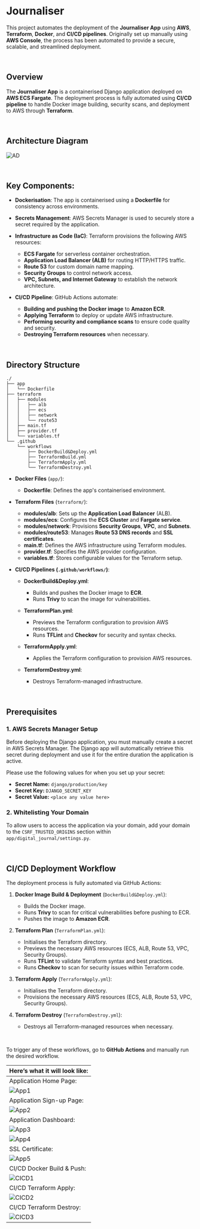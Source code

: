 # Journaliser

This project automates the deployment of the **Journaliser App** using **AWS**, **Terraform**, **Docker**, and **CI/CD pipelines**. Originally set up manually using **AWS Console**, the process has been automated to provide a secure, scalable, and streamlined deployment.

<br>

## Overview

The **Journaliser App** is a containerised Django application deployed on **AWS ECS Fargate**. The deployment process is fully automated using **CI/CD pipeline** to handle Docker image building, security scans, and deployment to AWS through **Terraform**.

<br>

## Architecture Diagram

![AD](https://raw.githubusercontent.com/JunedConnect/project-charlie/main/images/Architecture%20Diagram.png)

<br>

## Key Components:

- **Dockerisation**: The app is containerised using a **Dockerfile** for consistency across environments.

- **Secrets Management**: AWS Secrets Manager is used to securely store a secret required by the application.

- **Infrastructure as Code (IaC)**: Terraform provisions the following AWS resources:
    - **ECS Fargate** for serverless container orchestration.
    - **Application Load Balancer (ALB)** for routing HTTP/HTTPS traffic.
    - **Route 53** for custom domain name mapping.
    - **Security Groups** to control network access.
    - **VPC, Subnets, and Internet Gateway** to establish the network architecture.

- **CI/CD Pipeline**: GitHub Actions automate:
    - **Building and pushing the Docker image** to **Amazon ECR**.
    - **Applying Terraform** to deploy or update AWS infrastructure.
    - **Performing security and compliance scans** to ensure code quality and security.
    - **Destroying Terraform resources** when necessary.

<br>

## Directory Structure

```
./
├── app
│   └── Dockerfile
├── terraform
│   ├── modules
│   │   ├── alb
│   │   ├── ecs
│   │   ├── network
│   │   └── route53
│   ├── main.tf
│   ├── provider.tf
│   └── variables.tf
└── .github
    └── workflows
        ├── DockerBuild&Deploy.yml
        ├── TerraformBuild.yml
        ├── TerraformApply.yml
        └── TerraformDestroy.yml
```

- **Docker Files** (`app/`):
    - **Dockerfile**: Defines the app's containerised environment.

- **Terraform Files** (`terraform/`):
    - **modules/alb**: Sets up the **Application Load Balancer** (ALB).
    - **modules/ecs**: Configures the **ECS Cluster** and **Fargate service**.
    - **modules/network**: Provisions **Security Groups**, **VPC**, and **Subnets**.
    - **modules/route53**: Manages **Route 53 DNS records** and **SSL certificates**.
    - **main.tf**: Defines the AWS infrastructure using Terraform modules.
    - **provider.tf**: Specifies the AWS provider configuration.
    - **variables.tf**: Stores configurable values for the Terraform setup.

- **CI/CD Pipelines (`.github/workflows/`)**:
    - **DockerBuild&Deploy.yml**:
        - Builds and pushes the Docker image to **ECR**.
        - Runs **Trivy** to scan the image for vulnerabilities.
    
    - **TerraformPlan.yml**:
        - Previews the Terraform configuration to provision AWS resources.
        - Runs **TFLint** and **Checkov** for security and syntax checks.
    
    - **TerraformApply.yml**:
        - Applies the Terraform configuration to provision AWS resources.
    
    - **TerraformDestroy.yml**:
        - Destroys Terraform-managed infrastructure.

<br>

## Prerequisites

### 1. AWS Secrets Manager Setup

Before deploying the Django application, you must manually create a secret in AWS Secrets Manager. The Django app will automatically retrieve this secret during deployment and use it for the entire duration the application is active.

Please use the following values for when you set up your secret:

- **Secret Name:** `django/production/key`
- **Secret Key:** `DJANGO_SECRET_KEY`
- **Secret Value:** `<place any value here>`

### 2. Whitelisting Your Domain

To allow users to access the application via your domain, add your domain to the `CSRF_TRUSTED_ORIGINS` section within `app/digital_journal/settings.py`.

<br>

## CI/CD Deployment Workflow

The deployment process is fully automated via GitHub Actions:

1. **Docker Image Build & Deployment** (`DockerBuild&Deploy.yml`):
    - Builds the Docker image.
    - Runs **Trivy** to scan for critical vulnerabilities before pushing to ECR.
    - Pushes the image to **Amazon ECR**.

2. **Terraform Plan** (`TerraformPlan.yml`):
    - Initialises the Terraform directory.
    - Previews the necessary AWS resources (ECS, ALB, Route 53, VPC, Security Groups).
    - Runs **TFLint** to validate Terraform syntax and best practices.
    - Runs **Checkov** to scan for security issues within Terraform code.
    
3. **Terraform Apply** (`TerraformApply.yml`):
    - Initialises the Terraform directory.
    - Provisions the necessary AWS resources (ECS, ALB, Route 53, VPC, Security Groups).
    
4. **Terraform Destroy** (`TerraformDestroy.yml`):
    - Destroys all Terraform-managed resources when necessary.

<br>

To trigger any of these workflows, go to **GitHub Actions** and manually run the desired workflow.


|Here’s what it will look like:|
|-------|
|Application Home Page:|
| ![App1](https://raw.githubusercontent.com/JunedConnect/project-charlie/main/images/Application%20Home%20Page.png) |
|Application Sign-up Page:|
| ![App2](https://raw.githubusercontent.com/JunedConnect/project-charlie/main/images/Sign-up%20Page.png) |
|Application Dashboard:|
| ![App3](https://raw.githubusercontent.com/JunedConnect/project-charlie/main/images/Dashboard%20Page%201.png) |
| ![App4](https://raw.githubusercontent.com/JunedConnect/project-charlie/main/images/Dashboard%20Page%202.png) |
|SSL Certificate:|
| ![App5](https://raw.githubusercontent.com/JunedConnect/project-charlie/main/images/SSL%20Certificate.png) |
|CI/CD Docker Build & Push:|
| ![CICD1](https://raw.githubusercontent.com/JunedConnect/project-charlie/main/images/CICD%20Docker%20Build.png) |
|CI/CD Terraform Apply:|
| ![CICD2](https://raw.githubusercontent.com/JunedConnect/project-charlie/main/images/CICD%20Terraform%20Apply.png) |
|CI/CD Terraform Destroy:|
| ![CICD3](https://raw.githubusercontent.com/JunedConnect/project-charlie/main/images/CICD%20Terraform%20Destroy.png) |
